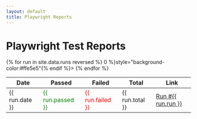```yaml
---
layout: default
title: Playwright Reports
---
```


# Playwright Test Reports

<table>
  <thead>
    <tr>
      <th>Date</th>
      <th>Passed</th>
      <th>Failed</th>
      <th>Total</th>
      <th>Link</th>
    </tr>
  </thead>
  <tbody>
  {% for run in site.data.runs reversed %}
    <tr {% if run.failed > 0 %}style="background-color:#ffe5e5"{% endif %}>
      <td>{{ run.date }}</td>
      <td style="color:green">{{ run.passed }}</td>
      <td style="color:red">{{ run.failed }}</td>
      <td>{{ run.total }}</td>
      <td><a href="{{ run.link }}">Run #{{ run.run }}</a></td>
    </tr>
  {% endfor %}
  </tbody>
</table>
